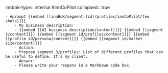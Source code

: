 innbok-type:: internal
#innCoPilot
collapsed:: true

	- #prompt {{embed [[innBoK/segment-(id)/profiles/innCoPilot/few shots]]}}
		- My business description:
		- {{embed [[AI business description/content]]}} {{embed [[segment 3/content]]}} {{embed [[segment id/profiles/content]]}} {{embed [[profile id/persona/content]]}} {{embed [[segment id/market size/content]]}}
		- Action:
		- Propose segment 3/profiles: List of different profiles that can be useful to define. It's my client.
		- Answer:
		- Please write your respons in a MarkDown code box.